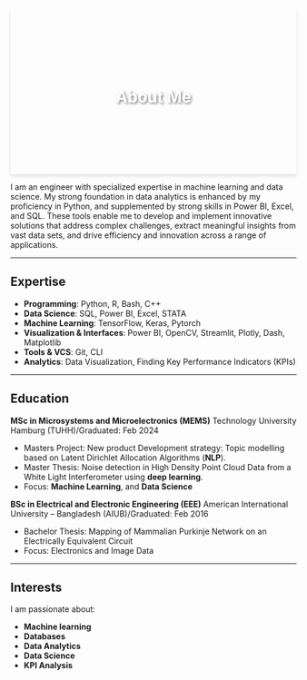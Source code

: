 

<div style="background: url('https://th.bing.com/th/id/OIG2.S2sv_QRxWJH0Xqwzx8WN?pid=ImgGn') no-repeat center center; background-size: cover; box-shadow: 0 4px 6px rgba(0,0,0,0.1); text-align: center; padding: 100px 20px;">
    <h1 style="color: white; text-shadow: 2px 2px 4px rgba(0,0,0,0.5);">About Me</h1>
</div>

I am an engineer with specialized expertise in machine learning and data science. My strong foundation in data analytics is enhanced by my proficiency in Python, and supplemented by strong skills in Power BI, Excel, and SQL. These tools enable me to develop and implement innovative solutions that address complex challenges, extract meaningful insights from vast data sets, and drive efficiency and innovation across a range of applications.

---
## Expertise

- **Programming**: Python, R, Bash, C++
- **Data Science**: SQL, Power BI, Excel, STATA
- **Machine Learning**: TensorFlow, Keras, Pytorch
- **Visualization & Interfaces**: Power BI, OpenCV, Streamlit, Plotly, Dash, Matplotlib
- **Tools & VCS**: Git, CLI
- **Analytics**: Data Visualization, Finding Key Performance Indicators (KPIs)

---
## Education

**MSc in Microsystems and Microelectronics (MEMS)**
Technology University Hamburg (TUHH)/Graduated: Feb 2024
- Masters Project: New product Development strategy: Topic modelling based 
on Latent Dirichlet Allocation Algorithms (**NLP**).
- Master Thesis: Noise detection in High Density Point Cloud Data from a White Light Interferometer using **deep learning**. 
- Focus: **Machine Learning**, and **Data Science** 

**BSc in Electrical and Electronic Engineering (EEE)**
American International University – Bangladesh (AIUB)/Graduated: Feb 2016
- Bachelor Thesis: Mapping of Mammalian Purkinje Network on an Electrically Equivalent Circuit
- Focus: Electronics and Image Data 

---
## Interests

I am passionate about:
- **Machine learning**
- **Databases**
- **Data Analytics**
- **Data Science**
- **KPI Analysis**
